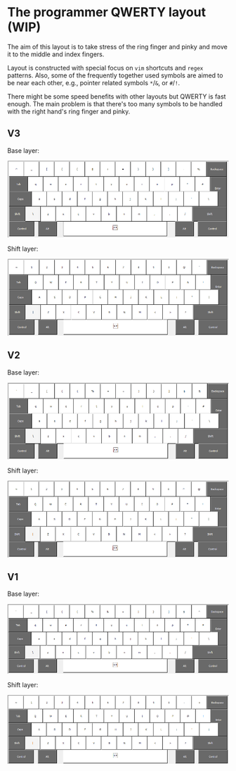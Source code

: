 # The programmer QWERTY layout (WIP)

The aim of this layout is to take stress of the ring finger and pinky and move
it to the middle and index fingers.

Layout is constructed with special focus on `vim` shortcuts and `regex`
patterns. Also, some of the frequently together used symbols are aimed to be
near each other, e.g., pointer related symbols `*`/`&`, or `#`/`!`. 

There might be some speed benefits with other layouts but QWERTY is fast
enough. The main problem is that there's too many symbols to be handled with the
right hand's ring finger and pinky.

## V3

Base layer:

![](pics/layout_base_V3.png)

Shift layer:

![](pics/layout_shift_V3.png)

## V2

Base layer:

![](pics/layout_base_V2.png)

Shift layer:

![](pics/layout_shift_V2.png)

## V1

Base layer:

![](pics/layout_base.png)

Shift layer:

![](pics/layout_shift.png)

